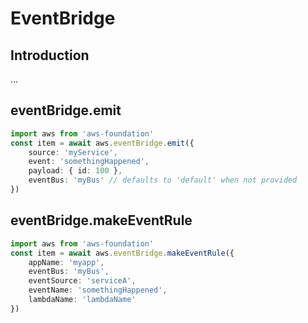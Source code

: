 # EventBridge

## Introduction

...

## eventBridge.emit

```ts
import aws from 'aws-foundation'
const item = await aws.eventBridge.emit({
    source: 'myService',
    event: 'somethingHappened',
    payload: { id: 100 },
    eventBus: 'myBus' // defaults to 'default' when not provided
})
```

## eventBridge.makeEventRule

```ts
import aws from 'aws-foundation'
const item = await aws.eventBridge.makeEventRule({
    appName: 'myapp',
    eventBus: 'myBus',
    eventSource: 'serviceA',
    eventName: 'somethingHappened',
    lambdaName: 'lambdaName'
})
```
